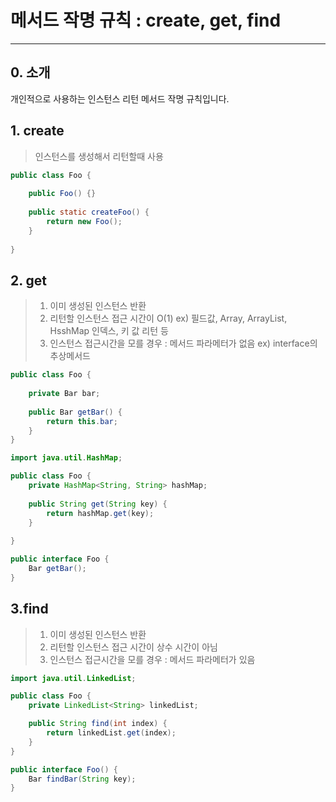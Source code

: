 # 메서드 작명 규칙 : create, get, find

-----

## 0. 소개
개인적으로 사용하는 인스턴스 리턴 메서드 작명 규칙입니다.

## 1. create
> 인스턴스를 생성해서 리턴할때 사용

```java
public class Foo {
    
    public Foo() {}
    
    public static createFoo() {
        return new Foo(); 
    }
    
}
```

## 2. get
> 1. 이미 생성된 인스턴스 반환
> 2. 리턴할 인스턴스 접근 시간이 O(1) ex) 필드값, Array, ArrayList, HsshMap 인덱스, 키 값 리턴 등
> 3. 인스턴스 접근시간을 모를 경우 : 메서드 파라메터가 없음 ex) interface의 추상메서드

```java
public class Foo {
    
    private Bar bar;
    
    public Bar getBar() {
        return this.bar; 
    }
}
```

```java
import java.util.HashMap;

public class Foo {
    private HashMap<String, String> hashMap;
    
    public String get(String key) {
        return hashMap.get(key);
    }
    
}
```

```java
public interface Foo {
    Bar getBar();
}
```

## 3.find
> 1. 이미 생성된 인스턴스 반환
> 2. 리턴할 인스턴스 접근 시간이 상수 시간이 아님
> 3. 인스턴스 접근시간을 모를 경우 : 메서드 파라메터가 있음

```java
import java.util.LinkedList;

public class Foo {
    private LinkedList<String> linkedList;

    public String find(int index) {
        return linkedList.get(index);
    }
}
```

```java
public interface Foo() {
    Bar findBar(String key);
}
```
